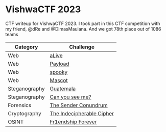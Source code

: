# VishwaCTF 2023
CTF writeup for VishwaCTF 2023. I took part in this CTF competition with my friend, @dRe and @DimasMaulana. And we got 78th place out of 1086 teams

| Category | Challenge |
| --- | --- |
| Web | [aLive](/VishwaCTF%202023/aLive/)
| Web | [Payload](/VishwaCTF%202023/Payload/)
| Web | [spooky](/VishwaCTF%202023/spooky/)
| Web | [Mascot](/VishwaCTF%202023/Mascot/)
| Steganography | [Guatemala](/VishwaCTF%202023/Guatemala/)
| Steganography | [Can you see me?](/VishwaCTF%202023/Can%20you%20see%20me/)
| Forensics | [The Sender Conundrum](/VishwaCTF%202023/The%20Sender%20Conundrum/)
| Cryptography | [The Indecipherable Cipher](/VishwaCTF%202023/The%20Indecipherable%20Cipher/)
| OSINT | [Fr1endship Forever](/VishwaCTF%202023/Fr1endship%20Forever/)